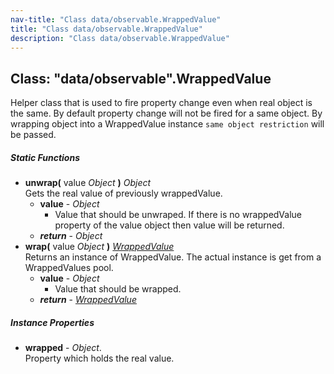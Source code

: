 ```yaml
---
nav-title: "Class data/observable.WrappedValue"
title: "Class data/observable.WrappedValue"
description: "Class data/observable.WrappedValue"
---
```

## Class: "data/observable".WrappedValue  
Helper class that is used to fire property change even when real object is the same.
By default property change will not be fired for a same object.
By wrapping object into a WrappedValue instance `same object restriction` will be passed.

##### Static Functions
 - **unwrap(** value _Object_ **)** _Object_  
     Gets the real value of previously wrappedValue.
   - **value** - _Object_  
     - Value that should be unwraped. If there is no wrappedValue property of the value object then value will be returned.
   - _**return**_ - _Object_
 - **wrap(** value _Object_ **)** [_WrappedValue_](../../data/observable/WrappedValue.md)  
     Returns an instance of WrappedValue. The actual instance is get from a WrappedValues pool.
   - **value** - _Object_  
     - Value that should be wrapped. 
   - _**return**_ - [_WrappedValue_](../../data/observable/WrappedValue.md)

##### Instance Properties
 - **wrapped** - _Object_.    
  Property which holds the real value.